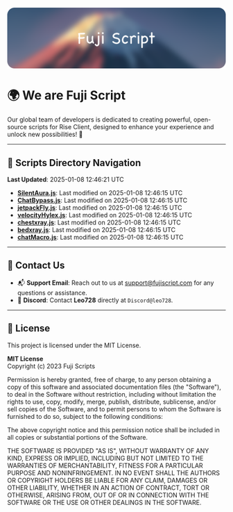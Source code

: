 ![Banner](.github/b.webp)

# 🌍 **We are Fuji Script**

Our global team of developers is dedicated to creating powerful, open-source scripts for Rise Client, designed to enhance your experience and unlock new possibilities! 🌟

---
<!-- SCRIPTS_NAVIGATION_START -->
## 📂 **Scripts Directory Navigation**

**Last Updated**: 2025-01-08 12:46:21 UTC

- **[SilentAura.js](scripts/SilentAura.js)**: Last modified on 2025-01-08 12:46:15 UTC
- **[ChatBypass.js](scripts/ChatBypass.js)**: Last modified on 2025-01-08 12:46:15 UTC
- **[jetpackFly.js](scripts/jetpackFly.js)**: Last modified on 2025-01-08 12:46:15 UTC
- **[velocityHylex.js](scripts/velocityHylex.js)**: Last modified on 2025-01-08 12:46:15 UTC
- **[chestxray.js](scripts/chestxray.js)**: Last modified on 2025-01-08 12:46:15 UTC
- **[bedxray.js](scripts/bedxray.js)**: Last modified on 2025-01-08 12:46:15 UTC
- **[chatMacro.js](scripts/chatMacro.js)**: Last modified on 2025-01-08 12:46:15 UTC

<!-- SCRIPTS_NAVIGATION_END -->

---

## 💬 **Contact Us**  
- 📬 **Support Email**: Reach out to us at [support@fujiscript.com](mailto:support@fujiscript.com) for any questions or assistance.  
- 💬 **Discord**: Contact **Leo728** directly at `Discord@leo728`.

---

## 📜 **License**

This project is licensed under the MIT License.  

**MIT License**  
Copyright (c) 2023 Fuji Scripts  

Permission is hereby granted, free of charge, to any person obtaining a copy of this software and associated documentation files (the "Software"), to deal in the Software without restriction, including without limitation the rights to use, copy, modify, merge, publish, distribute, sublicense, and/or sell copies of the Software, and to permit persons to whom the Software is furnished to do so, subject to the following conditions:  

The above copyright notice and this permission notice shall be included in all copies or substantial portions of the Software.  

THE SOFTWARE IS PROVIDED "AS IS", WITHOUT WARRANTY OF ANY KIND, EXPRESS OR IMPLIED, INCLUDING BUT NOT LIMITED TO THE WARRANTIES OF MERCHANTABILITY, FITNESS FOR A PARTICULAR PURPOSE AND NONINFRINGEMENT. IN NO EVENT SHALL THE AUTHORS OR COPYRIGHT HOLDERS BE LIABLE FOR ANY CLAIM, DAMAGES OR OTHER LIABILITY, WHETHER IN AN ACTION OF CONTRACT, TORT OR OTHERWISE, ARISING FROM, OUT OF OR IN CONNECTION WITH THE SOFTWARE OR THE USE OR OTHER DEALINGS IN THE SOFTWARE.  
